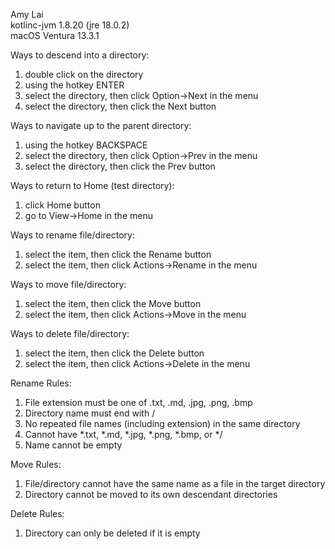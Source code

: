 Amy Lai\
kotlinc-jvm 1.8.20 (jre 18.0.2)\
macOS Ventura 13.3.1

Ways to descend into a directory:
1. double click on the directory
2. using the hotkey ENTER
3. select the directory, then click Option->Next in the menu
4. select the directory, then click the Next button

Ways to navigate up to the parent directory:
1. using the hotkey BACKSPACE
2. select the directory, then click Option->Prev in the menu
3. select the directory, then click the Prev button

Ways to return to Home (test directory):
1. click Home button
2. go to View->Home in the menu

Ways to rename file/directory:
1. select the item, then click the Rename button
2. select the item, then click Actions->Rename in the menu

Ways to move file/directory:
1. select the item, then click the Move button
2. select the item, then click Actions->Move in the menu

Ways to delete file/directory:
1. select the item, then click the Delete button
2. select the item, then click Actions->Delete in the menu

Rename Rules:
1. File extension must be one of .txt, .md, .jpg, .png, .bmp
2. Directory name must end with /
3. No repeated file names (including extension) in the same directory
4. Cannot have *.txt, *.md, *.jpg, *.png, *.bmp, or */
5. Name cannot be empty

Move Rules:
1. File/directory cannot have the same name as a file in the target directory
2. Directory cannot be moved to its own descendant directories

Delete Rules:
1. Directory can only be deleted if it is empty
